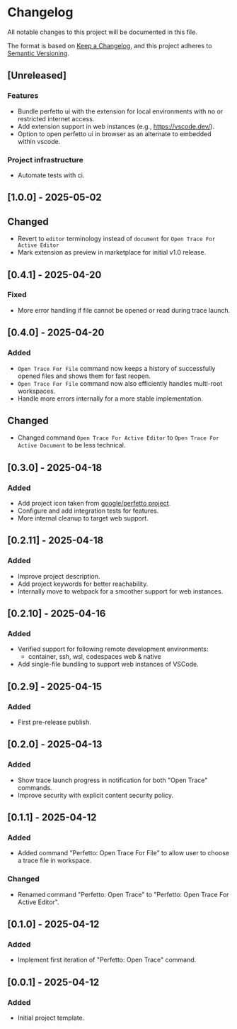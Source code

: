 # Changelog

All notable changes to this project will be documented in this file.

The format is based on [Keep a Changelog](https://keepachangelog.com/en/1.1.0/),
and this project adheres to [Semantic Versioning](https://semver.org/spec/v2.0.0.html).

## [Unreleased]

### Features
- Bundle perfetto ui with the extension for local environments with no or restricted internet access.
- Add extension support in web instances (e.g., https://vscode.dev/).
- Option to open perfetto ui in browser as an alternate to embedded within vscode.

### Project infrastructure
- Automate tests with ci.

## [1.0.0] - 2025-05-02

## Changed
- Revert to `editor` terminology instead of `document` for `Open Trace For Active Editor`
- Mark extension as preview in marketplace for initial v1.0 release.

## [0.4.1] - 2025-04-20

### Fixed
- More error handling if file cannot be opened or read during trace launch.

## [0.4.0] - 2025-04-20

### Added
- `Open Trace For File` command now keeps a history of successfully opened files and shows them for fast reopen.
- `Open Trace For File` command now also efficiently handles multi-root workspaces.
- Handle more errors internally for a more stable implementation.

## Changed
- Changed command `Open Trace For Active Editor` to `Open Trace For Active Document` to be less technical.


## [0.3.0] - 2025-04-18

### Added
- Add project icon taken from [google/perfetto project](https://github.com/google/perfetto).
- Configure and add integration tests for features.
- More internal cleanup to target web support.

## [0.2.11] - 2025-04-18

### Added
- Improve project description.
- Add project keywords for better reachability.
- Internally move to webpack for a smoother support for web instances.

## [0.2.10] - 2025-04-16

### Added
- Verified support for following remote development environments:
  - container, ssh, wsl, codespaces web & native
- Add single-file bundling to support web instances of VSCode.

## [0.2.9] - 2025-04-15

### Added
- First pre-release publish.

## [0.2.0] - 2025-04-13

### Added
- Show trace launch progress in notification for both "Open Trace" commands.
- Improve security with explicit content security policy.

## [0.1.1] - 2025-04-12

### Added
- Added command "Perfetto: Open Trace For File" to allow user to choose a trace file in workspace.

### Changed
- Renamed command "Perfetto: Open Trace" to "Perfetto: Open Trace For Active Editor".

## [0.1.0] - 2025-04-12

### Added
- Implement first iteration of "Perfetto: Open Trace" command.

## [0.0.1] - 2025-04-12

### Added
- Initial project template.